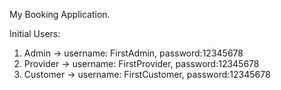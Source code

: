 My Booking Application.

Initial Users:
1. Admin -> username: FirstAdmin, password:12345678
2. Provider -> username: FirstProvider, password:12345678
3. Customer -> username: FirstCustomer, password:12345678
